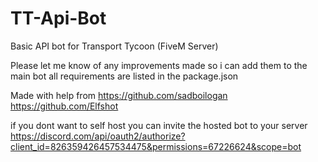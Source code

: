 # TT-Api-Bot
Basic API bot for Transport Tycoon (FiveM Server)

Please let me know of any improvements made so i can add them to the main bot
all requirements are listed in the package.json

Made with help from
https://github.com/sadboilogan
https://github.com/Elfshot

if you dont want to self host you can invite the hosted bot to your server
https://discord.com/api/oauth2/authorize?client_id=826359426457534475&permissions=67226624&scope=bot
